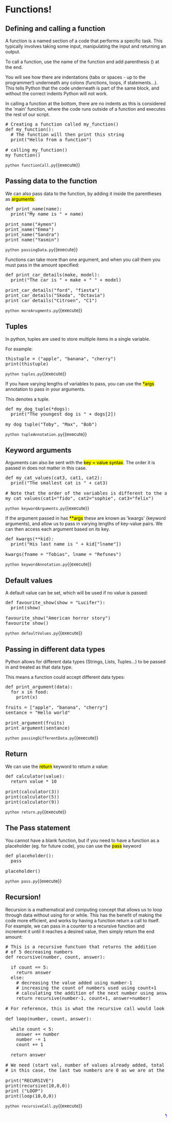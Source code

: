 # Functions!

## Defining and calling a function

A function is a named section of a code that performs a specific task. 
This typically involves taking some input, manipulating the input and returning an output.

To call a function, use the name of the function and add parenthesis () at the end.

You will see how there are indentations (tabs or spaces - up to the programmer!) underneath any colons (functions, loops, if statements...).
This tells Python that the code underneath is part of the same block, and without the correct indents Python will not work.

In calling a function at the bottom, there are no indents as this is considered the 'main' function, where the code runs outside of a function 
and executes the rest of our script.

<pre class="file" data-filename="functionCall.py" data-target="replace">
# Creating a function called my_function()
def my_function(): 
  # The function will then print this string
  print("Hello from a function") 

# calling my_function()
my_function() 
</pre>

`python functionCall.py`{{execute}}

## Passing data to the function

We can also pass data to the function, by adding it inside the parentheses as <mark>arguments</mark>:

<pre class="file" data-filename="passingData.py" data-target="replace">
def print_name(name):
  print("My name is " + name)

print_name("Aymen")
print_name("Emma")
print_name("Sandra")
print_name("Yasmin")
</pre>

`python passingData.py`{{execute}}

Functions can take more than one argument, and when you call them you must pass in the amount specified:

<pre class="file" data-filename="moreArugments.py" data-target="replace">
def print_car_details(make, model):
  print("The car is " + make + " " + model)

print_car_details("ford", "fiesta")
print_car_details("Skoda", "Octavia")
print_car_details("Citroen", "C1")
</pre>

`python moreArugments.py`{{execute}}

## Tuples
In python, tuples are used to store multiple items in a single variable. 

For example:

<pre class="file" data-filename="tuples.py" data-target="replace">
thistuple = ("apple", "banana", "cherry")
print(thistuple)
</pre>

`python tuples.py`{{execute}}

If you have varying lengths of variables to pass, you can use the <mark>*args</mark> annotation to pass in your arguments.

This denotes a tuple.

<pre class="file" data-filename="tupleAnnotation.py" data-target="replace">
def my_dog_tuple(*dogs):
  print("The youngest dog is " + dogs[2])

my_dog_tuple("Toby", "Max", "Bob")
</pre>

`python tupleAnnotation.py`{{execute}}

## Keyword arguments

Arguments can also be sent with the <mark>key = value syntax</mark>. The order it is passed in does not matter in this case.

<pre class="file" data-filename="keywordArguments.py" data-target="replace">
def my_cat_values(cat3, cat1, cat2):
  print("The smallest cat is " + cat3)

# Note that the order of the variables is different to the arguments in the function
my_cat_values(cat1="fido", cat2="sophie", cat3="felix")
</pre>

`python keywordArguments.py`{{execute}}

If the argument passed in has <mark>**args</mark> these are known as 'kwargs' (keyword arguments), and allow us to pass in varying lengths of key-value pairs.
We can then access each argument based on its key.

<pre class="file" data-filename="keywordAnnotation.py" data-target="replace">
def kwargs(**kid):
  print("His last name is " + kid["lname"])

kwargs(fname = "Tobias", lname = "Refsnes")
</pre>

`python keywordAnnotation.py`{{execute}}

## Default values
A default value can be set, which will be used if no value is passed:

<pre class="file" data-filename="defaultValues.py" data-target="replace">
def favourite_show(show = "Lucifer"):
  print(show)

favourite_show("American horror story")
favourite_show()
</pre>

`python defaultValues.py`{{execute}}

## Passing in different data types
Python allows for different data types (Strings, Lists, Tuples...) to be passed in and treated as that data type.

This means a function could accept different data types:

<pre class="file" data-filename="passingDifferentData.py" data-target="replace">
def print_argument(data):
  for x in food:
    print(x)

fruits = ["apple", "banana", "cherry"]
sentance = "Hello world"

print_argument(fruits)
print_argument(sentance)
</pre>

`python passingDifferentData.py`{{execute}}

## Return
We can use the <mark>return</mark> keyword to return a value:

<pre class="file" data-filename="return.py" data-target="replace">
def calculator(value):
  return value * 10

print(calculator(3))
print(calculator(5))
print(calculator(9))
</pre>

`python return.py`{{execute}}

## The Pass statement
You cannot have a blank function, but if you need to have a function as a placeholder (eg. for future code), you can use the <mark>pass</mark> keyword

<pre class="file" data-filename="pass.py" data-target="replace">
def placeholder():
  pass
    
placeholder()
</pre>

`python pass.py`{{execute}}

## Recursion!
Recursion is a mathematical and computing concept that allows us to loop through data without using for or while. This has the benefit of making the code more efficient, and works by having a function return a call to itself. 
For example, we can pass in a counter to a recursive function and increment it until it reaches a desired value, then simply return the end amount:

<pre class="file" data-filename="recursiveCall.py" data-target="replace">
# This is a recursive functuon that returns the addition
# of 5 decreasing numbers
def recursive(number, count, answer):
  
  if count == 5:
    return answer
  else:
    # decreasing the value added using number-1
    # increasing the count of numbers used using count+1
    # calculating the addition of the next number using answer+number
    return recursive(number-1, count+1, answer+number)

# For reference, this is what the recursive call would look like in a while loop:

def loop(number, count, answer):

  while count < 5:
    answer += number
    number -= 1
    count += 1
  
  return answer

# We need (start val, number of values already added, total addition) to pass into the functions
# in this case, the last two numbers are 0 as we are at the start of the loop

print("RECURSIVE")
print(recursive(10,0,0))
print ("LOOP")
print(loop(10,0,0))
</pre>

`python recursiveCall.py`{{execute}}

<marquee style='color: blue;'><b>Yay you've completed part 2!</b></marquee>
